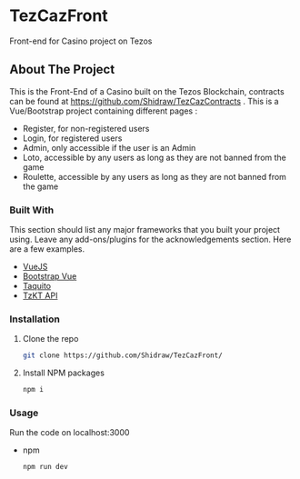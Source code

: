 # TezCazFront
Front-end for Casino project on Tezos

<!-- ABOUT THE PROJECT -->
## About The Project
This is the Front-End of a Casino built on the Tezos Blockchain, contracts can be found at https://github.com/Shidraw/TezCazContracts .
This is a Vue/Bootstrap project containing different pages :
* Register, for non-registered users
* Login, for registered users
* Admin, only accessible if the user is an Admin
* Loto, accessible by any users as long as they are not banned from the game
* Roulette, accessible by any users as long as they are not banned from the game

### Built With

This section should list any major frameworks that you built your project using. Leave any add-ons/plugins for the acknowledgements section. Here are a few examples.
* [VueJS](https://vuejs.org/)
* [Bootstrap Vue](https://bootstrap-vue.org/)
* [Taquito](https://tezostaquito.io/)
* [TzKT API](https://api.tzkt.io/)

### Installation

1. Clone the repo
   ```sh
   git clone https://github.com/Shidraw/TezCazFront/
   ```
3. Install NPM packages
   ```sh
   npm i
   ```

### Usage

Run the code on localhost:3000
* npm
  ```sh
  npm run dev
  ```
